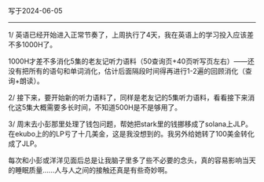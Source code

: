 写于2024-06-05

-----

1/ 英语已经开始进入正常节奏了，上周执行了4天，我在英语上的学习投入应该差不多1000H了。

1000H才差不多消化5集的老友记听力语料（50查询页+40页听写页左右）——还没有把所有的语句和单词消化，估计后面隔段时间得再进行1-2遍的回顾消化（查询+朗读）。

2/ 接下来，要开始新的听力语料了，同样是老友记的5集听力语料，看看接下来消化这5集大概需要多长时间，不知道500H是不是够用了。

3/ 周末去小彭那里处理了钱包问题，帮她把stark里的钱挪移成了solana上JLP。在ekubo上的的LP亏了十几美金，这是我没想到的。我另外给她转了100美金转化成了JLP。

每次和小彭或洋洋见面后总是让我脑子里多了些不必要的念头，真的容易影响当天的睡眠质量……人与人之间的接触还真是有些奇妙啊。

